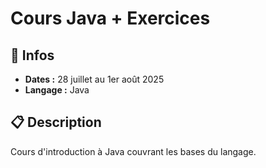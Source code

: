 # Cours Java + Exercices

## 📅 Infos
- **Dates :** 28 juillet au 1er août 2025
- **Langage :** Java

## 📋 Description
Cours d'introduction à Java couvrant les bases du langage.
